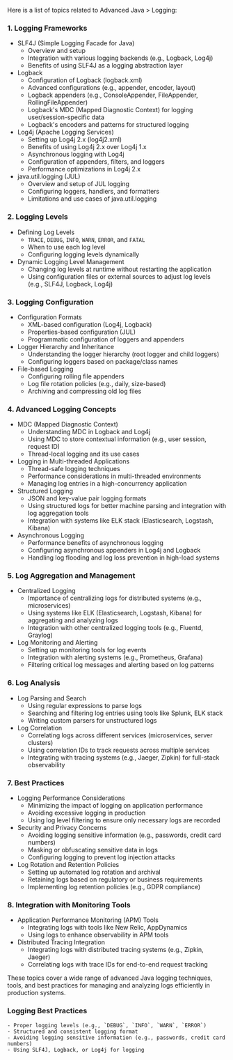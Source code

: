 
Here is a list of topics related to Advanced Java > Logging:

### 1. Logging Frameworks

- SLF4J (Simple Logging Facade for Java)
    - Overview and setup
    - Integration with various logging backends (e.g., Logback, Log4j)
    - Benefits of using SLF4J as a logging abstraction layer
- Logback
    - Configuration of Logback (logback.xml)
    - Advanced configurations (e.g., appender, encoder, layout)
    - Logback appenders (e.g., ConsoleAppender, FileAppender, RollingFileAppender)
    - Logback's MDC (Mapped Diagnostic Context) for logging user/session-specific data
    - Logback's encoders and patterns for structured logging
- Log4j (Apache Logging Services)
    - Setting up Log4j 2.x (log4j2.xml)
    - Benefits of using Log4j 2.x over Log4j 1.x
    - Asynchronous logging with Log4j
    - Configuration of appenders, filters, and loggers
    - Performance optimizations in Log4j 2.x
- java.util.logging (JUL)
    - Overview and setup of JUL logging
    - Configuring loggers, handlers, and formatters
    - Limitations and use cases of java.util.logging

### 2. Logging Levels

- Defining Log Levels
    - `TRACE`, `DEBUG`, `INFO`, `WARN`, `ERROR`, and `FATAL`
    - When to use each log level
    - Configuring logging levels dynamically
- Dynamic Logging Level Management
    - Changing log levels at runtime without restarting the application
    - Using configuration files or external sources to adjust log levels (e.g., SLF4J, Logback, Log4j)

### 3. Logging Configuration

- Configuration Formats
    - XML-based configuration (Log4j, Logback)
    - Properties-based configuration (JUL)
    - Programmatic configuration of loggers and appenders
- Logger Hierarchy and Inheritance
    - Understanding the logger hierarchy (root logger and child loggers)
    - Configuring loggers based on package/class names
- File-based Logging
    - Configuring rolling file appenders
    - Log file rotation policies (e.g., daily, size-based)
    - Archiving and compressing old log files

### 4. Advanced Logging Concepts

- MDC (Mapped Diagnostic Context)
    - Understanding MDC in Logback and Log4j
    - Using MDC to store contextual information (e.g., user session, request ID)
    - Thread-local logging and its use cases
- Logging in Multi-threaded Applications
    - Thread-safe logging techniques
    - Performance considerations in multi-threaded environments
    - Managing log entries in a high-concurrency application
- Structured Logging
    - JSON and key-value pair logging formats
    - Using structured logs for better machine parsing and integration with log aggregation tools
    - Integration with systems like ELK stack (Elasticsearch, Logstash, Kibana)
- Asynchronous Logging
    - Performance benefits of asynchronous logging
    - Configuring asynchronous appenders in Log4j and Logback
    - Handling log flooding and log loss prevention in high-load systems

### 5. Log Aggregation and Management

- Centralized Logging
    - Importance of centralizing logs for distributed systems (e.g., microservices)
    - Using systems like ELK (Elasticsearch, Logstash, Kibana) for aggregating and analyzing logs
    - Integration with other centralized logging tools (e.g., Fluentd, Graylog)
- Log Monitoring and Alerting
    - Setting up monitoring tools for log events
    - Integration with alerting systems (e.g., Prometheus, Grafana)
    - Filtering critical log messages and alerting based on log patterns

### 6. Log Analysis

- Log Parsing and Search
    - Using regular expressions to parse logs
    - Searching and filtering log entries using tools like Splunk, ELK stack
    - Writing custom parsers for unstructured logs
- Log Correlation
    - Correlating logs across different services (microservices, server clusters)
    - Using correlation IDs to track requests across multiple services
    - Integrating with tracing systems (e.g., Jaeger, Zipkin) for full-stack observability

### 7. Best Practices

- Logging Performance Considerations
    - Minimizing the impact of logging on application performance
    - Avoiding excessive logging in production
    - Using log level filtering to ensure only necessary logs are recorded
- Security and Privacy Concerns
    - Avoiding logging sensitive information (e.g., passwords, credit card numbers)
    - Masking or obfuscating sensitive data in logs
    - Configuring logging to prevent log injection attacks
- Log Rotation and Retention Policies
    - Setting up automated log rotation and archival
    - Retaining logs based on regulatory or business requirements
    - Implementing log retention policies (e.g., GDPR compliance)

### 8. Integration with Monitoring Tools

- Application Performance Monitoring (APM) Tools
    - Integrating logs with tools like New Relic, AppDynamics
    - Using logs to enhance observability in APM tools
- Distributed Tracing Integration
    - Integrating logs with distributed tracing systems (e.g., Zipkin, Jaeger)
    - Correlating logs with trace IDs for end-to-end request tracking

These topics cover a wide range of advanced Java logging techniques, tools, and best practices for managing and analyzing logs efficiently in production systems.

###  Logging Best Practices
    - Proper logging levels (e.g., `DEBUG`, `INFO`, `WARN`, `ERROR`)
    - Structured and consistent logging format
    - Avoiding logging sensitive information (e.g., passwords, credit card numbers)
    - Using SLF4J, Logback, or Log4j for logging